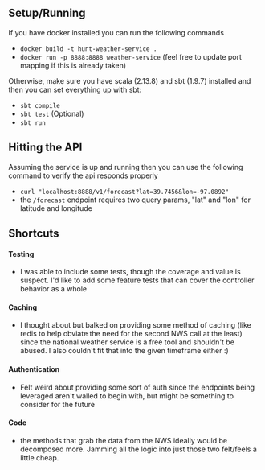 ## Setup/Running

If you have docker installed you can run the following commands

- `docker build -t hunt-weather-service .`
- `docker run -p 8888:8888 weather-service` (feel free to update port mapping if this is already taken)

Otherwise, make sure you have scala (2.13.8) and sbt (1.9.7) installed and then you can set everything up with sbt:

- `sbt compile`
- `sbt test` (Optional)
- `sbt run`

## Hitting the API

Assuming the service is up and running then you can use the following command to verify the api responds properly

- `curl "localhost:8888/v1/forecast?lat=39.7456&lon=-97.0892"`
- the `/forecast` endpoint requires two query params, "lat" and "lon" for latitude and longitude

## Shortcuts

#### Testing

- I was able to include some tests, though the coverage and value is suspect. I'd like to add some feature
  tests that can cover the controller behavior as a whole

#### Caching

- I thought about but balked on providing some method of caching (like redis to help obviate the need for the second NWS
  call at the least) since the national weather service is a free tool and shouldn't be abused. I also couldn't fit that
  into the given timeframe either :)

#### Authentication

- Felt weird about providing some sort of auth since the endpoints being leveraged aren't walled to begin with, but
  might be something to consider for the future

#### Code

- the methods that grab the data from the NWS ideally would be decomposed more. Jamming all the logic into just those
  two felt/feels a little cheap.
